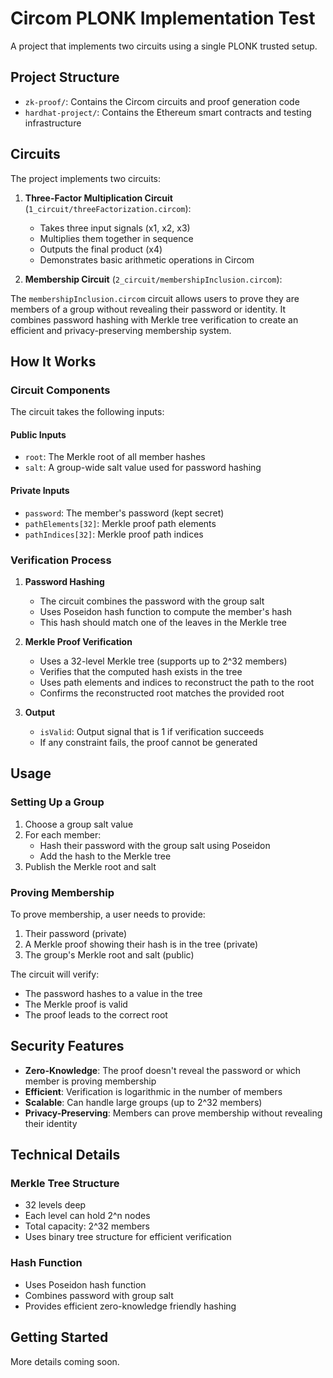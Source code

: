 # Circom PLONK Implementation Test

A project that implements two circuits using a single PLONK trusted setup.

## Project Structure

- `zk-proof/`: Contains the Circom circuits and proof generation code
- `hardhat-project/`: Contains the Ethereum smart contracts and testing infrastructure

## Circuits

The project implements two circuits:

1. **Three-Factor Multiplication Circuit** (`1_circuit/threeFactorization.circom`):

   - Takes three input signals (x1, x2, x3)
   - Multiplies them together in sequence
   - Outputs the final product (x4)
   - Demonstrates basic arithmetic operations in Circom

2. **Membership Circuit** (`2_circuit/membershipInclusion.circom`):

The `membershipInclusion.circom` circuit allows users to prove they are members of a group without revealing their password or identity. It combines password hashing with Merkle tree verification to create an efficient and privacy-preserving membership system.

## How It Works

### Circuit Components

The circuit takes the following inputs:

#### Public Inputs

- `root`: The Merkle root of all member hashes
- `salt`: A group-wide salt value used for password hashing

#### Private Inputs

- `password`: The member's password (kept secret)
- `pathElements[32]`: Merkle proof path elements
- `pathIndices[32]`: Merkle proof path indices

### Verification Process

1. **Password Hashing**

   - The circuit combines the password with the group salt
   - Uses Poseidon hash function to compute the member's hash
   - This hash should match one of the leaves in the Merkle tree

2. **Merkle Proof Verification**

   - Uses a 32-level Merkle tree (supports up to 2^32 members)
   - Verifies that the computed hash exists in the tree
   - Uses path elements and indices to reconstruct the path to the root
   - Confirms the reconstructed root matches the provided root

3. **Output**
   - `isValid`: Output signal that is 1 if verification succeeds
   - If any constraint fails, the proof cannot be generated

## Usage

### Setting Up a Group

1. Choose a group salt value
2. For each member:
   - Hash their password with the group salt using Poseidon
   - Add the hash to the Merkle tree
3. Publish the Merkle root and salt

### Proving Membership

To prove membership, a user needs to provide:

1. Their password (private)
2. A Merkle proof showing their hash is in the tree (private)
3. The group's Merkle root and salt (public)

The circuit will verify:

- The password hashes to a value in the tree
- The Merkle proof is valid
- The proof leads to the correct root

## Security Features

- **Zero-Knowledge**: The proof doesn't reveal the password or which member is proving membership
- **Efficient**: Verification is logarithmic in the number of members
- **Scalable**: Can handle large groups (up to 2^32 members)
- **Privacy-Preserving**: Members can prove membership without revealing their identity

## Technical Details

### Merkle Tree Structure

- 32 levels deep
- Each level can hold 2^n nodes
- Total capacity: 2^32 members
- Uses binary tree structure for efficient verification

### Hash Function

- Uses Poseidon hash function
- Combines password with group salt
- Provides efficient zero-knowledge friendly hashing

## Getting Started

More details coming soon.
